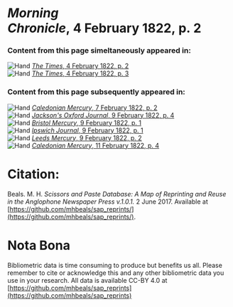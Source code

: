 # *Morning Chronicle*, 4 February 1822, p. 2  
  
### Content from this page simeltaneously appeared in:  
![Hand](http://scissorsandpaste.net/wp-content/uploads/2017/06/smallhandpointer.png) [*The Times*, 4 February 1822, p. 2](https://mhbeals.github.io/sap_html/The-Times/The-Times-4-February-1822-p-2)  
![Hand](http://scissorsandpaste.net/wp-content/uploads/2017/06/smallhandpointer.png) [*The Times*, 4 February 1822, p. 3](https://mhbeals.github.io/sap_html/The-Times/The-Times-4-February-1822-p-3)  
  
### Content from this page subsequently appeared in:  
![Hand](http://scissorsandpaste.net/wp-content/uploads/2017/06/smallhandpointer.png) [*Caledonian Mercury*, 7 February 1822, p. 2](https://mhbeals.github.io/sap_html/Caledonian-Mercury/Caledonian-Mercury-7-February-1822-p-2)  
![Hand](http://scissorsandpaste.net/wp-content/uploads/2017/06/smallhandpointer.png) [*Jackson's Oxford Journal*, 9 February 1822, p. 4](https://mhbeals.github.io/sap_html/Jackson's-Oxford-Journal/Jackson's-Oxford-Journal-9-February-1822-p-4)  
![Hand](http://scissorsandpaste.net/wp-content/uploads/2017/06/smallhandpointer.png) [*Bristol Mercury*, 9 February 1822, p. 1](https://mhbeals.github.io/sap_html/Bristol-Mercury/Bristol-Mercury-9-February-1822-p-1)  
![Hand](http://scissorsandpaste.net/wp-content/uploads/2017/06/smallhandpointer.png) [*Ipswich Journal*, 9 February 1822, p. 1](https://mhbeals.github.io/sap_html/Ipswich-Journal/Ipswich-Journal-9-February-1822-p-1)  
![Hand](http://scissorsandpaste.net/wp-content/uploads/2017/06/smallhandpointer.png) [*Leeds Mercury*, 9 February 1822, p. 2](https://mhbeals.github.io/sap_html/Leeds-Mercury/Leeds-Mercury-9-February-1822-p-2)  
![Hand](http://scissorsandpaste.net/wp-content/uploads/2017/06/smallhandpointer.png) [*Caledonian Mercury*, 11 February 1822, p. 4](https://mhbeals.github.io/sap_html/Caledonian-Mercury/Caledonian-Mercury-11-February-1822-p-4)  


# Citation: 

Beals. M. H. *Scissors and Paste Database: A Map of Reprinting and Reuse in the Anglophone Newspaper Press v.1.0.1.* 2 June 2017. Available at [https://github.com/mhbeals/sap_reprints/](https://github.com/mhbeals/sap_reprints/). 

# Nota Bona

Bibliometric data is time consuming to produce but benefits us all. Please remember to cite or acknowledge this and any other bibliometric data you use in your research. All data is available CC-BY 4.0 at [https://github.com/mhbeals/sap_reprints](https://github.com/mhbeals/sap_reprints)